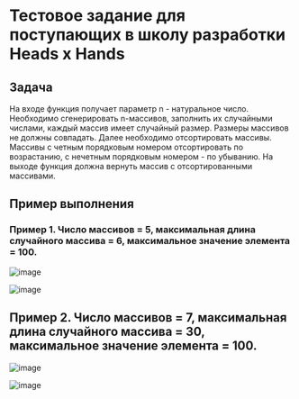 # Тестовое задание для поступающих в школу разработки Heads x Hands

## Задача

На входе функция получает параметр n - натуральное число. Необходимо сгенерировать n-массивов, заполнить их случайными числами, каждый массив имеет случайный размер. Размеры массивов не должны совпадать. Далее необходимо отсортировать массивы. Массивы с четным порядковым номером отсортировать по возрастанию, с нечетным порядковым номером - по убыванию. На выходе функция должна вернуть массив с отсортированными массивами.

## Пример выполнения

### Пример 1. Число массивов = 5, максимальная длина случайного массива = 6, максимальное значение элемента = 100.

![image](https://user-images.githubusercontent.com/74682814/133120048-93f04cb8-806d-4f62-8901-78e616be22c6.png "До сортировки")

![image](https://user-images.githubusercontent.com/74682814/133120299-82050e23-d52d-4bb7-b649-1f233585fc1a.png)

## Пример 2. Число массивов = 7, максимальная длина случайного массива = 30, максимальное значение элемента = 100.

![image](https://user-images.githubusercontent.com/74682814/133121326-18e54116-18f4-4421-bdbe-f9cc66cf300b.png)

![image](https://user-images.githubusercontent.com/74682814/133121380-e42b813f-c468-4120-a229-400fdf753526.png)
